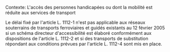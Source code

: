 Contexte: L'accès des personnes handicapées ou dont la mobilité est réduite aux services de transport

Le délai fixé par l'article L. 1112-1 n'est pas applicable aux réseaux souterrains de transports ferroviaires et guidés existants au 12 février 2005 si un schéma directeur d'accessibilité est élaboré conformément aux dispositions de l'article L. 1112-2 et si des transports de substitution répondant aux conditions prévues par l'article L. 1112-4 sont mis en place.